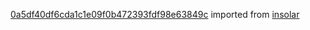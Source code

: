 [0a5df40df6cda1c1e09f0b472393fdf98e63849c](https://github.com/insolar/insolar/commit/0a5df40df6cda1c1e09f0b472393fdf98e63849c) imported from [insolar](https://github.com/insolar/insolar)
